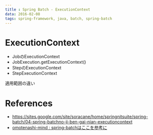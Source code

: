 ```yaml
---
title : Spring Batch - ExecutionContext
data: 2016-02-08
tags: spring-framework, java, batch, spring-batch
---
```


# ExecutionContext


+ JobのExecutionContext
 + JobExecution.getExecutionContext()
+ StepのExecutionContext
 + StepExecutionContext

適用範囲の違い




# References

+ <https://sites.google.com/site/soracane/home/springnitsuite/spring-batch/04-spring-batchno-ji-ben-gai-nian-executioncontext>
+ [omotenashi-mind : spring-batchはここを参考に](http://www.omotenashi-mind.com/)
